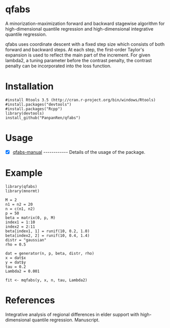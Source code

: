 # qfabs
A minorization-maximization forward and backward stagewise algorithm for high-dimensional quantile regression and high-dimensional integrative quantile regression.

qfabs uses coordinate descent with a fixed step size which consists of both forward and backward steps. At each step, the first-order Taylor's expansion is used to reflect the main part of the increment. For given lambda2, a tuning parameter before the contrast penalty, the contrast penalty can be incorporated into the loss function.

# Installation

    #install Rtools 3.5 (http://cran.r-project.org/bin/windows/Rtools)
    #install.packages("devtools")
    #install.packages("Rcpp")
    library(devtools)
    install_github("PanpanRen/qfabs")

# Usage

- [x] [qfabs-manual](https://github.com/PanpanRen/qfabs/inst/qfabs-manual.pdf) ------------ Details of the usage of the package.

# Example

    library(qfabs)
    library(mnormt)

    M = 2
    n1 = n2 = 20
    n = c(n1, n2)
    p = 50
    beta = matrix(0, p, M)
    index1 = 1:10
    index2 = 2:11
    beta[index1, 1] = runif(10, 0.2, 1.0)
    beta[index2, 2] = runif(10, 0.4, 1.4)
    distr = "gaussian"
    rho = 0.5

    dat = generator(n, p, beta, distr, rho)
    x = dat$x
    y = dat$y
    tau = 0.2
    Lambda2 = 0.001

    fit <- mqfabs(y, x, n, tau, Lambda2)



# References

Integrative analysis of regional differences in elder support with high-dimensional quantile regression. Manuscript.

<!-- # Development
The R-package is developed by Panpan Ren (ren08067146@163.com), Xu Liu, Xiao Zhang, Peng Zhan and Tingting Qiu. -->




